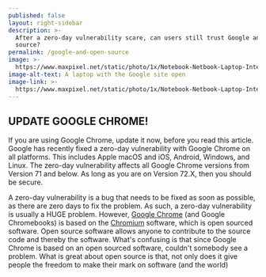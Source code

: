 ```yaml
---
published: false
layout: right-sidebar
description: >-
  After a zero-day vulnerability scare, can users still trust Google and open
  source?
permalink: /google-and-open-source
image: >-
  https://www.maxpixel.net/static/photo/1x/Notebook-Netbook-Laptop-Internet-Search-Engine-1519471.jpg
image-alt-text: A laptop with the Google site open
image-link: >-
  https://www.maxpixel.net/static/photo/1x/Notebook-Netbook-Laptop-Internet-Search-Engine-1519471.jpg
---
```

## UPDATE GOOGLE CHROME!
If you are using Google Chrome, update it now, before you read this article. Google has recently fixed a zero-day vulnerability with Google Chrome on all platforms. This includes Apple macOS and iOS, Android, Windows, and Linux. The zero-day vulnerability affects all Google Chrome versions from Version 71 and below. As long as you are on Version 72.X, then you should be secure.

A zero-day vulnerability is a bug that needs to be fixed as soon as possible, as there are zero days to fix the problem. As such, a zero-day vulnerability is usually a HUGE problem. However, [Google Chrome](https://www.google.com/chrome/) (and Google Chromebooks) is based on the [Chromium](https://www.chromium.org/) software, which is open sourced software. Open source software allows anyone to contribute to the source code and thereby the software. What's confusing is that since Google Chrome is based on an open sourced software, couldn't somebody see a problem. What is great about open source is that, not only does it give people the freedom to make their mark on software (and the world)